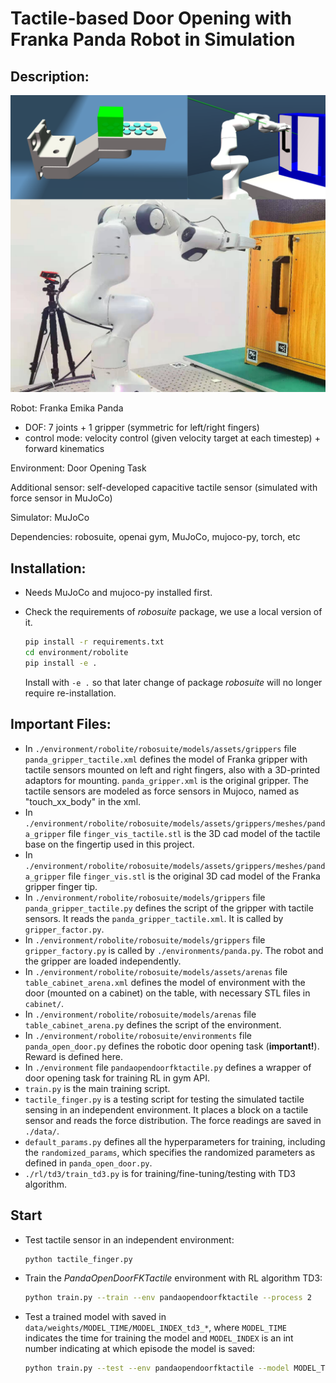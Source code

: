 # Tactile-based Door Opening with Franka Panda Robot in Simulation

## Description:

![image](https://github.com/quantumiracle/Robotic_Door_Opening_with_Tactile_Simulation/blob/master/img/tactile_robot_door_open.png)

Robot: Franka Emika Panda

* DOF: 7 joints + 1 gripper (symmetric for left/right fingers)
* control mode: velocity control (given velocity target at each timestep) + forward kinematics

Environment: Door Opening Task

Additional sensor: self-developed capacitive tactile sensor (simulated with force sensor in MuJoCo)

Simulator: MuJoCo

Dependencies: robosuite, openai gym, MuJoCo, mujoco-py, torch, etc

## Installation:
* Needs MuJoCo and mujoco-py installed first.

* Check the requirements of *robosuite* package, we use a local version of it.

  ```bash
  pip install -r requirements.txt
  cd environment/robolite
  pip install -e .
  ```

   Install with ```-e .``` so that later change of package *robosuite* will  no longer require re-installation.

## Important Files:

* In ```./environment/robolite/robosuite/models/assets/grippers```  file ```panda_gripper_tactile.xml``` defines the model of Franka gripper with tactile sensors mounted on left and right fingers, also with a 3D-printed adaptors for mounting. ```panda_gripper.xml``` is the original gripper. The tactile sensors are modeled as force sensors in Mujoco, named as "touch_xx_body" in the xml.
* In ```./environment/robolite/robosuite/models/assets/grippers/meshes/panda_gripper```  file ```finger_vis_tactile.stl``` is the 3D cad model of the tactile base on the fingertip used in this project. 
* In ```./environment/robolite/robosuite/models/assets/grippers/meshes/panda_gripper```  file ```finger_vis.stl``` is the original 3D cad model of the Franka gripper finger tip.
* In ```./environment/robolite/robosuite/models/grippers``` file ```panda_gripper_tactile.py``` defines the script of the gripper with tactile sensors. It reads the ```panda_gripper_tactile.xml```. It is called by ```gripper_factor.py```. 
* In ```./environment/robolite/robosuite/models/grippers``` file ```gripper_factory.py``` is called by ```./environments/panda.py```. The robot and the gripper are loaded independently.
* In ```./environment/robolite/robosuite/models/assets/arenas``` file ```table_cabinet_arena.xml``` defines the model of environment with the door (mounted on a cabinet) on the table, with necessary STL files in ```cabinet/```.
* In ```./environment/robolite/robosuite/models/arenas``` file ```table_cabinet_arena.py``` defines the script of the environment.
* In ```./environment/robolite/robosuite/environments``` file ```panda_open_door.py``` defines the robotic door opening task (**important!**). Reward is defined here.
* In ```./environment``` file ```pandaopendoorfktactile.py``` defines a wrapper of door opening task for training RL in gym API.
* ```train.py```  is the main training script.
* ```tactile_finger.py``` is a testing script for testing the simulated tactile sensing in an independent environment. It places a block on a tactile sensor and reads the force distribution. The force readings are saved in ```./data/```.
* ```default_params.py``` defines all the hyperparameters for training, including the ```randomized_params```, which specifies the randomized parameters as defined in ```panda_open_door.py```.
* ```./rl/td3/train_td3.py``` is for training/fine-tuning/testing with TD3 algorithm.

## Start

* Test tactile sensor in an independent environment:

  ```bash
  python tactile_finger.py
  ```

* Train the *PandaOpenDoorFKTactile* environment with RL algorithm TD3:

  ```bash
  python train.py --train --env pandaopendoorfktactile --process 2 
  ```

* Test a trained model with saved in `data/weights/MODEL_TIME/MODEL_INDEX_td3_*`, where ```MODEL_TIME``` indicates the time for training the model and ```MODEL_INDEX``` is an int number indicating at which episode the model is saved:

  ```bash
  python train.py --test --env pandaopendoorfktactile --model MODEL_TIME --model_id MODEL_INDEX --render
  ```
  
  

  
